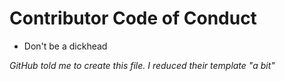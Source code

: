 # Contributor Code of Conduct

- Don't be a dickhead

*GitHub told me to create this file. I reduced their template "a bit"*